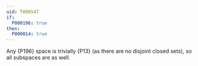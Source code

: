 ```yaml
---
uid: T000547
if:
  P000196: true
then:
  P000014: true
---
```


Any {P196} space is trivially {P13} (as there are no disjoint closed sets), so all subspaces are as well.
